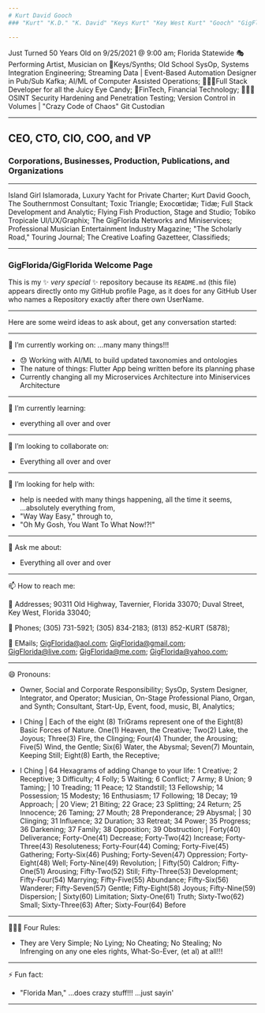 ```yaml
---
# Kurt David Gooch
### "Kurt" "K.D." "K. David" "Keys Kurt" "Key West Kurt" "Gooch" "GigFlorida Gooch"

---
```

Just Turned 50 Years Old on 9/25/2021 @ 9:00 am; Florida Statewide 🎭Performing Artist, Musician on 🎹Keys/Synths; Old School SysOp, Systems Integration Engineering; Streaming Data | Event-Based Automation Designer in Pub/Sub Kafka; AI/ML of Computer Assisted Operations; 👨🏽‍💻Full Stack Developer for all the Juicy Eye Candy; 🏦FinTech, Financial Technology; 🧑🏽‍💻OSINT Security Hardening and Penetration Testing; Version Control in Volumes | "Crazy Code of Chaos" Git Custodian

---
## CEO, CTO, CIO, COO, and VP 
### Corporations, Businesses, Production, Publications, and Organizations

---
Island Girl Islamorada, Luxury Yacht for Private Charter; Kurt David Gooch, The Southernmost Consultant; Toxic Triangle; Exocœtidæ; Tidæ; Full Stack Development and Analytic; Flying Fish Production, Stage and Studio; Tobiko Tropicale UI/UX/Graphix; The GigFlorida Networks and Miniservices; Professional Musician Entertainment Industry Magazine; "The Scholarly Road," Touring Journal; The Creative Loafing Gazetteer, Classifieds; 

---
### **GigFlorida/GigFlorida** Welcome Page
This is my ✨ _very special_ ✨ repository because its `README.md` (this file) appears directly onto my GitHub profile Page, as it does for any GitHub User who names a Repository exactly after there own UserName.

---
Here are some weird ideas to ask about, get any conversation started:

---
🔭 I’m currently working on: ...many many things!!!
- 😓 Working with AI/ML to build updated taxonomies and ontologies 
- The nature of things: Flutter App being written before its planning phase 
- Currently changing all my Microservices Architecture into Miniservices Architecture

---
🌱 I’m currently learning: 
- everything all over and over

---
👯 I’m looking to collaborate on: 
- Everything all over and over

---
🤔 I’m looking for help with: 
- help is needed with many things happening, all the time it seems, ...absolutely everything from, 
- "Way Way Easy," through to, 
- "Oh My Gosh, You Want To What Now!?!"

---
💬 Ask me about: 
- Everything all over and over

---
📫 How to reach me: 

📇 Addresses; 90311 Old Highway, Tavernier, Florida  33070; Duval Street, Key West, Florida  33040; 

📱 Phones; (305) 731-5921; (305) 834-2183; (813) 852-KURT (5878); 

📧 EMails; GigFlorida@aol.com; GigFlorida@gmail.com; GigFlorida@live.com; GigFlorida@me.com; GigFlorida@yahoo.com; 

---
😄 Pronouns: 

- Owner, Social and Corporate Responsibility; SysOp, System Designer, Integrator, and Operator; Musician, On-Stage Professional Piano, Organ, and Synth; Consultant, Start-Up, Event, food, music, BI, Analytics; 

- I Ching | Each of the eight (8) TriGrams represent one of the Eight(8) Basic Forces of Nature.   One(1) Heaven, the Creative; Two(2) Lake, the Joyous; Three(3) Fire, the Clinging; Four(4) Thunder, the Arousing; Five(5) Wind, the Gentle; Six(6) Water, the Abysmal; Seven(7) Mountain, Keeping Still; Eight(8) Earth, the Receptive;

- I Ching | 64 Hexagrams of adding Change to your life:   1 Creative; 2 Receptive; 3 Difficulty; 4 Folly; 5 Waiting; 6 Conflict; 7 Army; 8 Union; 9 Taming; | 10 Treading; 11 Peace; 12 Standstill; 13 Fellowship; 14 Possession; 15 Modesty; 16 Enthusiasm; 17 Following; 18 Decay; 19 Approach; | 20 View; 21 Biting; 22 Grace; 23 Splitting; 24 Return; 25 Innocence; 26 Taming; 27 Mouth; 28 Preponderance; 29 Abysmal; | 30 Clinging; 31 Influence; 32 Duration; 33 Retreat; 34 Power; 35 Progress; 36 Darkening; 37 Family; 38 Opposition; 39 Obstruction; | Forty(40) Deliverance; Forty-One(41) Decrease; Forty-Two(42) Increase; Forty-Three(43) Resoluteness; Forty-Four(44) Coming; Forty-Five(45) Gathering; Forty-Six(46) Pushing; Forty-Seven(47) Oppression; Forty-Eight(48) Well; Forty-Nine(49) Revolution; | Fifty(50) Caldron; Fifty-One(51) Arousing; Fifty-Two(52) Still; Fifty-Three(53) Development; Fifty-Four(54) Marrying; Fifty-Five(55) Abundance; Fifty-Six(56) Wanderer; Fifty-Seven(57) Gentle; Fifty-Eight(58) Joyous; Fifty-Nine(59) Dispersion; | Sixty(60) Limitation; Sixty-One(61) Truth; Sixty-Two(62) Small; Sixty-Three(63) After; Sixty-Four(64) Before

---
👨🏽‍⚖️ Four Rules: 
- They are Very Simple; No Lying; No Cheating; No Stealing; No Infrenging on any one eles rights, What-So-Ever, (et al) at all!!!

---
⚡ Fun fact: 
- "Florida Man," ...does crazy stuff!!! ...just sayin'

---
